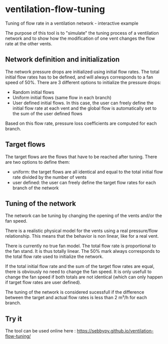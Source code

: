 # ventilation-flow-tuning
Tuning of flow rate in a ventilation network - interactive example

The purpose of this tool is to "simulate" the tuning process of a ventilation network and to show how the modification of one vent changes the flow rate at the other vents. 

## Network definition and initialization
The network pressure drops are initialized using initial flow rates. The total initial flow rates has to be defined, and will always corresponds to a fan speed of 50%. 
There are 3 different options to initialize the pressure drops:
* Random initial flows
* Uniform initial flows (same flow in each branch)
* User defined initial flows. In this case, the user can freely define the initial flow rate at each vent and the global flow is automatically set to the sum of the user defined flows

Based on this flow rate, pressure loss coefficients are computed for each branch. 

## Target flows
The target flows are the flows that have to be reached after tuning. There are two options to define them:
* uniform: the target flows are all identical and equal to the total initial flow rate divided by the number of vents
* user defined: the user can freely define the target flow rates for each branch of the network

## Tuning of the network
The network can be tuning by changing the opening of the vents and/or the fan speed. 

There is a realistic physical model for the vents using a real pressure/flow relationship. This means that the behavior is non linear, like for a real vent. 

There is currently no true fan model. The total flow rate is proportional to the fan stand. It is thus totally linear. The 50% mark always corresponds to the total flow rate used to initialize the network. 

If the total initial flow rate and the sum of the target flow rates are equal, there is obviously no need to change the fan speed. It is only usefull to change the fan speed if both totals are not identical (which can only happen if target flow rates are user defined). 

The tuning of the network is considered sucessfull if the difference between the target and actual flow rates is less than 2 m³/h for each branch. 

## Try it

The tool can be used online here :  https://sebbypy.github.io/ventilation-flow-tuning/

